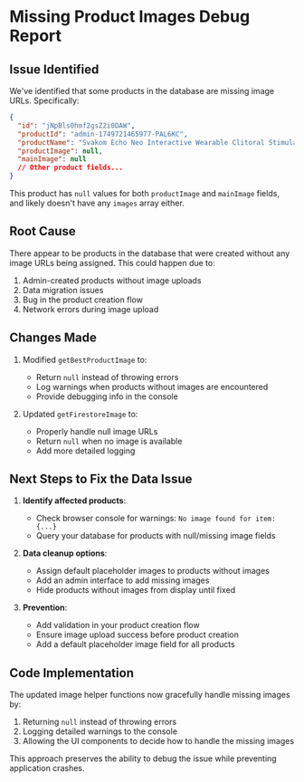 # Missing Product Images Debug Report

## Issue Identified

We've identified that some products in the database are missing image URLs. Specifically:

```json
{
  "id": "jNpBls0hmf2gsZ2i0DAW",
  "productId": "admin-1749721465977-PAL6KC",
  "productName": "Svakom Echo Neo Interactive Wearable Clitoral Stimulator",
  "productImage": null,
  "mainImage": null
  // Other product fields...
}
```

This product has `null` values for both `productImage` and `mainImage` fields, and likely doesn't have any `images` array either.

## Root Cause

There appear to be products in the database that were created without any image URLs being assigned. This could happen due to:

1. Admin-created products without image uploads
2. Data migration issues
3. Bug in the product creation flow
4. Network errors during image upload

## Changes Made

1. Modified `getBestProductImage` to:

   - Return `null` instead of throwing errors
   - Log warnings when products without images are encountered
   - Provide debugging info in the console

2. Updated `getFirestoreImage` to:
   - Properly handle null image URLs
   - Return `null` when no image is available
   - Add more detailed logging

## Next Steps to Fix the Data Issue

1. **Identify affected products**:

   - Check browser console for warnings: `No image found for item: {...}`
   - Query your database for products with null/missing image fields

2. **Data cleanup options**:

   - Assign default placeholder images to products without images
   - Add an admin interface to add missing images
   - Hide products without images from display until fixed

3. **Prevention**:
   - Add validation in your product creation flow
   - Ensure image upload success before product creation
   - Add a default placeholder image field for all products

## Code Implementation

The updated image helper functions now gracefully handle missing images by:

1. Returning `null` instead of throwing errors
2. Logging detailed warnings to the console
3. Allowing the UI components to decide how to handle the missing images

This approach preserves the ability to debug the issue while preventing application crashes.
